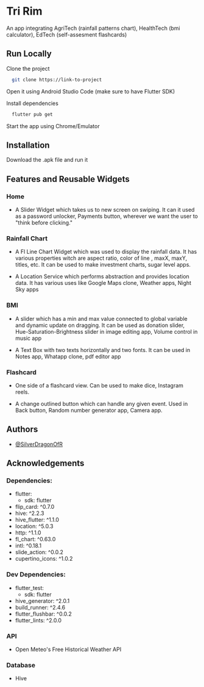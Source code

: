 # Tri Rim

An app integrating AgriTech (rainfall patterns chart), HealthTech (bmi calculator), EdTech (self-assesment flashcards)


## Run Locally

Clone the project

```bash
  git clone https://link-to-project
```
Open it using Android Studio Code (make sure to have Flutter SDK)

Install dependencies

```bash
  flutter pub get
```
Start the app using Chrome/Emulator


## Installation

Download the .apk file and run it
## Features and Reusable Widgets

### Home

- A Slider Widget which takes us to new screen on swiping. It can it used as a password unlocker, Payments button, wherever we want the user to "think before clicking."

### Rainfall Chart

- A Fl Line Chart Widget which was used to display the rainfall data. It has various properties witch are aspect ratio, color of line , maxX, maxY, titles, etc. It can be used to make investment charts, sugar level apps.

- A Location Service which performs abstraction and provides location data. It has various uses like Google Maps clone, Weather apps, Night Sky apps

### BMI

- A slider which has a min and max value connected to global variable and dynamic update on dragging. It can be used as donation slider, Hue-Saturation-Brightness slider in image editing app, Volume control in music app

- A Text Box with two texts horizontally and two fonts. It can be used in Notes app, Whatapp clone, pdf editor app

### Flashcard

- One side of a flashcard view. Can be used to make dice, Instagram reels.

- A change outlined button which can handle any given event. Used in Back button, Random number generator app, Camera app.
## Authors

- [@SilverDragonOfR](https://github.com/SilverDragonOfR/)


## Acknowledgements

### Dependencies:
- flutter:
    - sdk: flutter
- flip_card: ^0.7.0
- hive: ^2.2.3
- hive_flutter: ^1.1.0
- location: ^5.0.3
- http: ^1.1.0
- fl_chart: ^0.63.0
- intl: ^0.18.1
- slide_action: ^0.0.2
- cupertino_icons: ^1.0.2

### Dev Dependencies:
- flutter_test:
    - sdk: flutter
- hive_generator: ^2.0.1
- build_runner: ^2.4.6
- flutter_flushbar: ^0.0.2
- flutter_lints: ^2.0.0

### API
- Open Meteo's Free Historical Weather API

### Database
- Hive